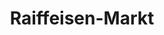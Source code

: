 ---
title: "Raiffeisen-Markt"
url: /ingelheim-am-rhein/raiffeisen-markt/
shop: Landwirtschaftlich
---